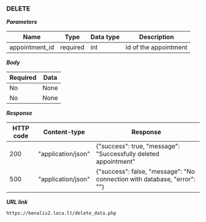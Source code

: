 ### DELETE

_**Parameters**_

| Name           | Type     | Data type | Description             |
|----------------|----------|-----------|-------------------------|
| appointment_id | required | int       | id of the appointment   |

_**Body**_

| Required | Data | 
|----------|------|
| No       | None |
| No       | None |

_**Response**_

| HTTP code | Content-type       | Response                                                                  |
|-----------|--------------------|---------------------------------------------------------------------------|
| 200       | "application/json" | {"success": true, "message": "Successfully deleted appointment"           | 
| 500       | "application/json" | {"success": false, "message": "No connection with database,  "error": ""} |

_**URL link**_
```
https://benalis2.loca.lt/delete_data.php
```